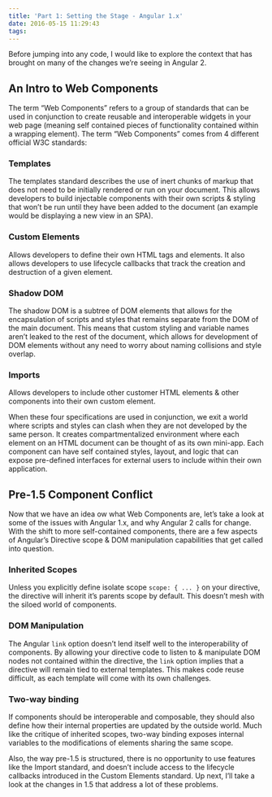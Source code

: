 ```yaml
---
title: 'Part 1: Setting the Stage - Angular 1.x'
date: 2016-05-15 11:29:43
tags:
---
```


Before jumping into any code, I would like to explore the context that has brought on many of the changes we’re seeing in Angular 2.

## An Intro to Web Components

The term “Web Components” refers to a group of standards that can be used in conjunction to create reusable and interoperable widgets in your web page (meaning self contained pieces of functionality contained within a wrapping element).  The term “Web Components” comes from 4 different official W3C standards:

### Templates
The templates standard describes the use of inert chunks of markup that does not need to be initially rendered or run on your document. This allows developers to build injectable components with their own scripts & styling that won’t be run until they have been added to the document (an example would be displaying a new view in an SPA).
### Custom Elements
Allows developers to define their own HTML tags and elements. It also allows developers to use lifecycle callbacks that track the creation and destruction of a given element.
### Shadow DOM
The shadow DOM is a subtree of DOM elements that allows for the encapsulation of scripts and styles that remains separate from the DOM of the main document. This means that custom styling and variable names aren’t leaked to the rest of the document, which allows for development of DOM elements without any need to worry about naming collisions and style overlap.
### Imports
Allows developers to include other customer HTML elements & other components into their own custom element.

When these four specifications are used in conjunction, we exit a world where scripts and styles can clash when they are not developed by the same person.  It creates compartmentalized environment where each element on an HTML document can be thought of as its own mini-app.  Each component can have self contained styles, layout, and logic that can expose pre-defined interfaces for external users to include within their own application.

## Pre-1.5 Component Conflict

Now that we have an idea ow what Web Components are, let’s take a look at some of the issues with Angular 1.x, and why Angular 2 calls for change. With the shift to more self-contained components, there are a few aspects of Angular’s Directive scope & DOM manipulation capabilities that get called into question.

### Inherited Scopes
Unless you explicitly define isolate scope `scope: { ... }` on your directive, the directive will inherit it’s parents scope by default. This doesn’t mesh with the siloed world of components.
### DOM Manipulation
The Angular `link` option doesn’t lend itself well to the interoperability of components.  By allowing your directive code to listen to & manipulate DOM nodes not contained within the directive, the `link` option implies that a directive will remain tied to external templates.  This makes code reuse difficult, as each template will come with its own challenges.
### Two-way binding
If components should be interoperable and composable, they should also define how their internal properties are updated by the outside world.  Much like the critique of inherited scopes, two-way binding exposes internal variables to the modifications of elements sharing the same scope.

Also, the way pre-1.5 is structured, there is no opportunity to use features like the Import standard, and doesn’t include access to the lifecycle callbacks introduced in the Custom Elements standard. Up next, I’ll take a look at the changes in 1.5 that address a lot of these problems.